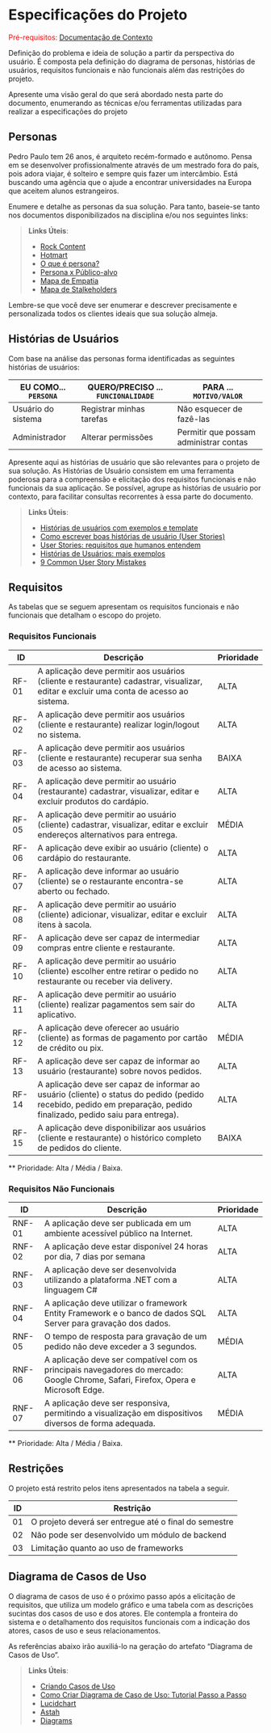 # Especificações do Projeto

<span style="color:red">Pré-requisitos: <a href="1-Documentação de Contexto.md"> Documentação de Contexto</a></span>

Definição do problema e ideia de solução a partir da perspectiva do usuário. É composta pela definição do  diagrama de personas, histórias de usuários, requisitos funcionais e não funcionais além das restrições do projeto.

Apresente uma visão geral do que será abordado nesta parte do documento, enumerando as técnicas e/ou ferramentas utilizadas para realizar a especificações do projeto

## Personas

Pedro Paulo tem 26 anos, é arquiteto recém-formado e autônomo. Pensa em se desenvolver profissionalmente através de um mestrado fora do país, pois adora viajar, é solteiro e sempre quis fazer um intercâmbio. Está buscando uma agência que o ajude a encontrar universidades na Europa que aceitem alunos estrangeiros.

Enumere e detalhe as personas da sua solução. Para tanto, baseie-se tanto nos documentos disponibilizados na disciplina e/ou nos seguintes links:

> **Links Úteis**:
> - [Rock Content](https://rockcontent.com/blog/personas/)
> - [Hotmart](https://blog.hotmart.com/pt-br/como-criar-persona-negocio/)
> - [O que é persona?](https://resultadosdigitais.com.br/blog/persona-o-que-e/)
> - [Persona x Público-alvo](https://flammo.com.br/blog/persona-e-publico-alvo-qual-a-diferenca/)
> - [Mapa de Empatia](https://resultadosdigitais.com.br/blog/mapa-da-empatia/)
> - [Mapa de Stalkeholders](https://www.racecomunicacao.com.br/blog/como-fazer-o-mapeamento-de-stakeholders/)
>
Lembre-se que você deve ser enumerar e descrever precisamente e personalizada todos os clientes ideais que sua solução almeja.

## Histórias de Usuários

Com base na análise das personas forma identificadas as seguintes histórias de usuários:

|EU COMO... `PERSONA`| QUERO/PRECISO ... `FUNCIONALIDADE` |PARA ... `MOTIVO/VALOR`                 |
|--------------------|------------------------------------|----------------------------------------|
|Usuário do sistema  | Registrar minhas tarefas           | Não esquecer de fazê-las               |
|Administrador       | Alterar permissões                 | Permitir que possam administrar contas |

Apresente aqui as histórias de usuário que são relevantes para o projeto de sua solução. As Histórias de Usuário consistem em uma ferramenta poderosa para a compreensão e elicitação dos requisitos funcionais e não funcionais da sua aplicação. Se possível, agrupe as histórias de usuário por contexto, para facilitar consultas recorrentes à essa parte do documento.

> **Links Úteis**:
> - [Histórias de usuários com exemplos e template](https://www.atlassian.com/br/agile/project-management/user-stories)
> - [Como escrever boas histórias de usuário (User Stories)](https://medium.com/vertice/como-escrever-boas-users-stories-hist%C3%B3rias-de-usu%C3%A1rios-b29c75043fac)
> - [User Stories: requisitos que humanos entendem](https://www.luiztools.com.br/post/user-stories-descricao-de-requisitos-que-humanos-entendem/)
> - [Histórias de Usuários: mais exemplos](https://www.reqview.com/doc/user-stories-example.html)
> - [9 Common User Story Mistakes](https://airfocus.com/blog/user-story-mistakes/)

## Requisitos

As tabelas que se seguem apresentam os requisitos funcionais e não funcionais que detalham o escopo do projeto.

### Requisitos Funcionais

|ID | Descrição | Prioridade |
|------|-----------------------------------------|----|
| RF-01 | A aplicação deve permitir aos usuários (cliente e restaurante) cadastrar, visualizar, editar e excluir uma conta de acesso ao sistema. | ALTA |
| RF-02 | A aplicação deve permitir aos usuários (cliente e restaurante) realizar login/logout no sistema. | ALTA |
| RF-03 | A aplicação deve permitir aos usuários (cliente e restaurante) recuperar sua senha de acesso ao sistema. | BAIXA |
| RF-04 | A aplicação deve permitir ao usuário (restaurante) cadastrar, visualizar, editar e excluir produtos do cardápio. | ALTA | 
| RF-05 | A aplicação deve permitir ao usuário (cliente) cadastrar, visualizar, editar e excluir endereços alternativos para entrega. | MÉDIA |
| RF-06 | A aplicação deve exibir ao usuário (cliente) o cardápio do restaurante. | ALTA |
| RF-07 | A aplicação deve informar ao usuário (cliente) se o restaurante encontra-se aberto ou fechado. | ALTA |
| RF-08 | A aplicação deve permitir ao usuário (cliente) adicionar, visualizar, editar e excluir itens à sacola. | ALTA |
| RF-09 | A aplicação deve ser capaz de intermediar compras entre cliente e restaurante. | ALTA |
| RF-10 | A aplicação deve permitir ao usuário (cliente) escolher entre retirar o pedido no restaurante ou receber via delivery. | ALTA |
| RF-11 | A aplicação deve permitir ao usuário (cliente) realizar pagamentos sem sair do aplicativo. | ALTA |
| RF-12 | A aplicação deve oferecer ao usuário (cliente) as formas de pagamento por cartão de crédito ou pix. | MÉDIA |
| RF-13 | A aplicação deve ser capaz de informar ao usuário (restaurante) sobre novos pedidos. | ALTA |
| RF-14 | A aplicação deve ser capaz de informar ao usuário (cliente) o status do pedido (pedido recebido, pedido em preparação, pedido finalizado, pedido saiu para entrega). | ALTA |
| RF-15 | A aplicação deve disponibilizar aos usuários (cliente e restaurante) o histórico completo de pedidos do cliente. | BAIXA |

** Prioridade: Alta / Média / Baixa. 

### Requisitos Não Funcionais

|ID | Descrição | Prioridade |
|------|-----------------------------------------|----|
| RNF-01 | A aplicação deve ser publicada em um ambiente acessível público na Internet. | ALTA |
| RNF-02 | A aplicação deve estar disponível 24 horas por dia, 7 dias por semana | ALTA |
| RNF-03 | A aplicação deve ser desenvolvida utilizando a plataforma .NET com a linguagem C# | ALTA |
| RNF-04 | A aplicação deve utilizar o framework Entity Framework e o banco de dados SQL Server para gravação dos dados. | ALTA |
| RNF-05 | O tempo de resposta para gravação de um pedido não deve exceder a 3 segundos. | MÉDIA |
| RNF-06 | A aplicação deve ser compatível com os principais navegadores do mercado: Google Chrome, Safari, Firefox, Opera e Microsoft Edge. | ALTA |
| RNF-07 | A aplicação deve ser responsiva, permitindo a visualização em dispositivos diversos de forma adequada. | MÉDIA |

** Prioridade: Alta / Média / Baixa. 

## Restrições

O projeto está restrito pelos itens apresentados na tabela a seguir.

|ID| Restrição                                             |
|--|-------------------------------------------------------|
|01| O projeto deverá ser entregue até o final do semestre |
|02| Não pode ser desenvolvido um módulo de backend        |
|03| Limitação quanto ao uso de frameworks                 |

## Diagrama de Casos de Uso

O diagrama de casos de uso é o próximo passo após a elicitação de requisitos, que utiliza um modelo gráfico e uma tabela com as descrições sucintas dos casos de uso e dos atores. Ele contempla a fronteira do sistema e o detalhamento dos requisitos funcionais com a indicação dos atores, casos de uso e seus relacionamentos. 

As referências abaixo irão auxiliá-lo na geração do artefato “Diagrama de Casos de Uso”.

> **Links Úteis**:
> - [Criando Casos de Uso](https://www.ibm.com/docs/pt-br/elm/6.0?topic=requirements-creating-use-cases)
> - [Como Criar Diagrama de Caso de Uso: Tutorial Passo a Passo](https://gitmind.com/pt/fazer-diagrama-de-caso-uso.html/)
> - [Lucidchart](https://www.lucidchart.com/)
> - [Astah](https://astah.net/)
> - [Diagrams](https://app.diagrams.net/)
